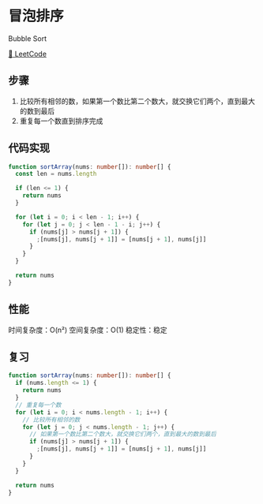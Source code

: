 # 冒泡排序

Bubble Sort

[🔗 LeetCode](https://leetcode.cn/problems/sort-an-array/)

## 步骤

1. 比较所有相邻的数，如果第一个数比第二个数大，就交换它们两个，直到最大的数到最后
2. 重复每一个数直到排序完成

## 代码实现

```ts
function sortArray(nums: number[]): number[] {
  const len = nums.length

  if (len <= 1) {
    return nums
  }

  for (let i = 0; i < len - 1; i++) {
    for (let j = 0; j < len - 1 - i; j++) {
      if (nums[j] > nums[j + 1]) {
        ;[nums[j], nums[j + 1]] = [nums[j + 1], nums[j]]
      }
    }
  }

  return nums
}
```

## 性能

时间复杂度：O(n²)
空间复杂度：O(1)
稳定性：稳定

## 复习

```ts
function sortArray(nums: number[]): number[] {
  if (nums.length <= 1) {
    return nums
  }
  // 重复每一个数
  for (let i = 0; i < nums.length - 1; i++) {
    // 比较所有相邻的数
    for (let j = 0; j < nums.length - 1; j++) {
      // 如果第一个数比第二个数大，就交换它们两个，直到最大的数到最后
      if (nums[j] > nums[j + 1]) {
        ;[nums[j], nums[j + 1]] = [nums[j + 1], nums[j]]
      }
    }
  }

  return nums
}
```
